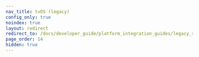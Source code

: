 ```yaml
---
nav_title: tvOS (legacy)
config_only: true
noindex: true
layout: redirect
redirect_to: /docs/developer_guide/platform_integration_guides/legacy_sdks/tvos/initial_sdk_setup
page_order: 14
hidden: true
---
```

